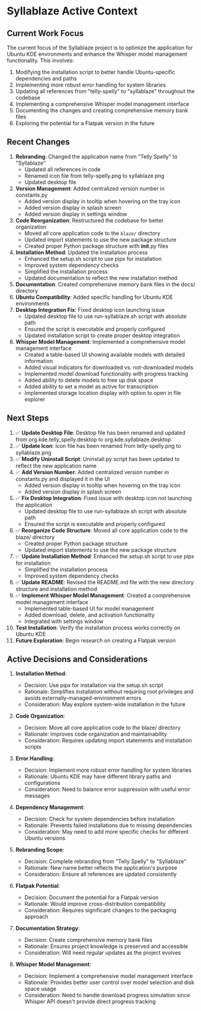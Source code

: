 # Syllablaze Active Context

## Current Work Focus

The current focus of the Syllablaze project is to optimize the application for Ubuntu KDE environments and enhance the Whisper model management functionality. This involves:

1. Modifying the installation script to better handle Ubuntu-specific dependencies and paths
2. Implementing more robust error handling for system libraries
3. Updating all references from "telly-spelly" to "syllablaze" throughout the codebase
4. Implementing a comprehensive Whisper model management interface
5. Documenting the changes and creating comprehensive memory bank files
6. Exploring the potential for a Flatpak version in the future

## Recent Changes

1. **Rebranding**: Changed the application name from "Telly Spelly" to "Syllablaze"
   - Updated all references in code
   - Renamed icon file from telly-spelly.png to syllablaze.png
   - Updated desktop file
2. **Version Management**: Added centralized version number in constants.py
   - Added version display in tooltip when hovering on the tray icon
   - Added version display in splash screen
   - Added version display in settings window
3. **Code Reorganization**: Restructured the codebase for better organization
   - Moved all core application code to the `blaze/` directory
   - Updated import statements to use the new package structure
   - Created proper Python package structure with __init__.py files
4. **Installation Method**: Updated the installation process
   - Enhanced the setup.sh script to use pipx for installation
   - Improved system dependency checks
   - Simplified the installation process
   - Updated documentation to reflect the new installation method
5. **Documentation**: Created comprehensive memory bank files in the docs/ directory
6. **Ubuntu Compatibility**: Added specific handling for Ubuntu KDE environments
7. **Desktop Integration Fix**: Fixed desktop icon launching issue
   - Updated desktop file to use run-syllablaze.sh script with absolute path
   - Ensured the script is executable and properly configured
   - Updated installation script to create proper desktop integration
8. **Whisper Model Management**: Implemented a comprehensive model management interface
   - Created a table-based UI showing available models with detailed information
   - Added visual indicators for downloaded vs. not-downloaded models
   - Implemented model download functionality with progress tracking
   - Added ability to delete models to free up disk space
   - Added ability to set a model as active for transcription
   - Implemented storage location display with option to open in file explorer

## Next Steps

1. ✅ **Update Desktop File**: Desktop file has been renamed and updated from org.kde.telly_spelly.desktop to org.kde.syllablaze.desktop
2. ✅ **Update Icon**: Icon file has been renamed from telly-spelly.png to syllablaze.png
3. ✅ **Modify Uninstall Script**: Uninstall.py script has been updated to reflect the new application name
4. ✅ **Add Version Number**: Added centralized version number in constants.py and displayed it in the UI
   - Added version display in tooltip when hovering on the tray icon
   - Added version display in splash screen
5. ✅ **Fix Desktop Integration**: Fixed issue with desktop icon not launching the application
   - Updated desktop file to use run-syllablaze.sh script with absolute path
   - Ensured the script is executable and properly configured
6. ✅ **Reorganize Code Structure**: Moved all core application code to the blaze/ directory
   - Created proper Python package structure
   - Updated import statements to use the new package structure
7. ✅ **Update Installation Method**: Enhanced the setup.sh script to use pipx for installation
   - Simplified the installation process
   - Improved system dependency checks
8. ✅ **Update README**: Revised the README.md file with the new directory structure and installation method
9. ✅ **Implement Whisper Model Management**: Created a comprehensive model management interface
   - Implemented table-based UI for model management
   - Added download, delete, and activation functionality
   - Integrated with settings window
10. **Test Installation**: Verify the installation process works correctly on Ubuntu KDE
11. **Future Exploration**: Begin research on creating a Flatpak version

## Active Decisions and Considerations

1. **Installation Method**:
   - Decision: Use pipx for installation via the setup.sh script
   - Rationale: Simplifies installation without requiring root privileges and avoids externally-managed-environment errors
   - Consideration: May explore system-wide installation in the future

2. **Code Organization**:
   - Decision: Move all core application code to the blaze/ directory
   - Rationale: Improves code organization and maintainability
   - Consideration: Requires updating import statements and installation scripts

3. **Error Handling**:
   - Decision: Implement more robust error handling for system libraries
   - Rationale: Ubuntu KDE may have different library paths and configurations
   - Consideration: Need to balance error suppression with useful error messages

4. **Dependency Management**:
   - Decision: Check for system dependencies before installation
   - Rationale: Prevents failed installations due to missing dependencies
   - Consideration: May need to add more specific checks for different Ubuntu versions

5. **Rebranding Scope**:
   - Decision: Complete rebranding from "Telly Spelly" to "Syllablaze"
   - Rationale: New name better reflects the application's purpose
   - Consideration: Ensure all references are updated consistently

6. **Flatpak Potential**:
   - Decision: Document the potential for a Flatpak version
   - Rationale: Would improve cross-distribution compatibility
   - Consideration: Requires significant changes to the packaging approach

7. **Documentation Strategy**:
   - Decision: Create comprehensive memory bank files
   - Rationale: Ensures project knowledge is preserved and accessible
   - Consideration: Will need regular updates as the project evolves

8. **Whisper Model Management**:
   - Decision: Implement a comprehensive model management interface
   - Rationale: Provides better user control over model selection and disk space usage
   - Consideration: Need to handle download progress simulation since Whisper API doesn't provide direct progress tracking